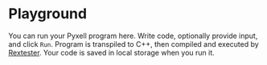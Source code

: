 
# Playground

You can run your Pyxell program here. Write code, optionally provide input, and click `Run`.
Program is transpiled to C++, then compiled and executed by [Rextester](https://rextester.com/main).
Your code is saved in local storage when you run it.

<ClientOnly>
<PyxellPlayground />
</ClientOnly>
